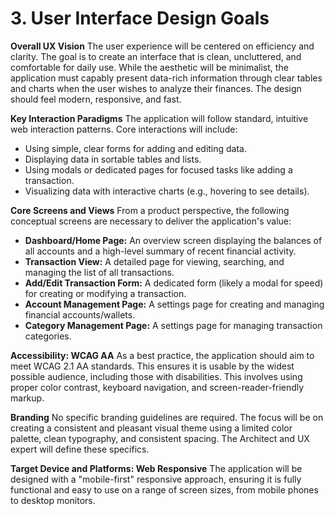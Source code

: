 # 3. User Interface Design Goals

**Overall UX Vision**
The user experience will be centered on efficiency and clarity. The goal is to create an interface that is clean, uncluttered, and comfortable for daily use. While the aesthetic will be minimalist, the application must capably present data-rich information through clear tables and charts when the user wishes to analyze their finances. The design should feel modern, responsive, and fast.

**Key Interaction Paradigms**
The application will follow standard, intuitive web interaction patterns. Core interactions will include:
*   Using simple, clear forms for adding and editing data.
*   Displaying data in sortable tables and lists.
*   Using modals or dedicated pages for focused tasks like adding a transaction.
*   Visualizing data with interactive charts (e.g., hovering to see details).

**Core Screens and Views**
From a product perspective, the following conceptual screens are necessary to deliver the application's value:
*   **Dashboard/Home Page:** An overview screen displaying the balances of all accounts and a high-level summary of recent financial activity.
*   **Transaction View:** A detailed page for viewing, searching, and managing the list of all transactions.
*   **Add/Edit Transaction Form:** A dedicated form (likely a modal for speed) for creating or modifying a transaction.
*   **Account Management Page:** A settings page for creating and managing financial accounts/wallets.
*   **Category Management Page:** A settings page for managing transaction categories.

**Accessibility: WCAG AA**
As a best practice, the application should aim to meet WCAG 2.1 AA standards. This ensures it is usable by the widest possible audience, including those with disabilities. This involves using proper color contrast, keyboard navigation, and screen-reader-friendly markup.

**Branding**
No specific branding guidelines are required. The focus will be on creating a consistent and pleasant visual theme using a limited color palette, clean typography, and consistent spacing. The Architect and UX expert will define these specifics.

**Target Device and Platforms: Web Responsive**
The application will be designed with a "mobile-first" responsive approach, ensuring it is fully functional and easy to use on a range of screen sizes, from mobile phones to desktop monitors.